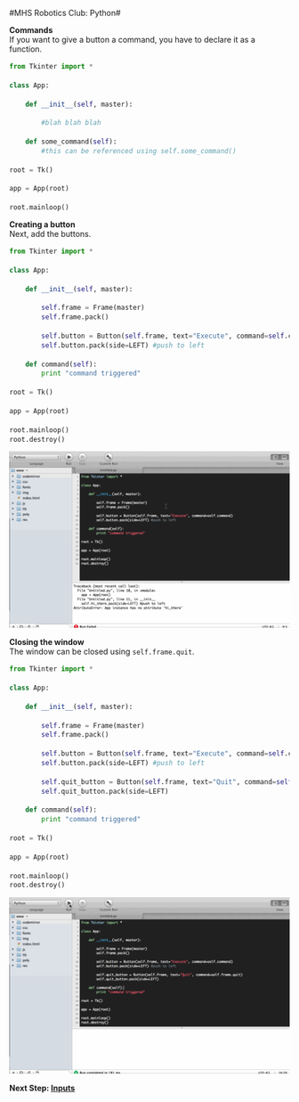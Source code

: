 #MHS Robotics Club: Python#

**Commands**<br/>
If you want to give a button a command, you have to declare it as a function.

```python
from Tkinter import *

class App:

	def __init__(self, master):

		#blah blah blah

	def some_command(self):
	    #this can be referenced using self.some_command()

root = Tk()

app = App(root)

root.mainloop()
```
**Creating a button**<br/>
Next, add the buttons.

```python
from Tkinter import *

class App:

	def __init__(self, master):

		self.frame = Frame(master)
		self.frame.pack()
		
		self.button = Button(self.frame, text="Execute", command=self.command)
		self.button.pack(side=LEFT) #push to left

	def command(self):
		print "command triggered"

root = Tk()

app = App(root)

root.mainloop()
root.destroy()
```

<img src="buttons_1.gif">

**Closing the window**<br/>
The window can be closed using `self.frame.quit`.

```python
from Tkinter import *

class App:

	def __init__(self, master):

		self.frame = Frame(master)
		self.frame.pack()
		
		self.button = Button(self.frame, text="Execute", command=self.command)
		self.button.pack(side=LEFT) #push to left
		
		self.quit_button = Button(self.frame, text="Quit", command=self.frame.quit)
		self.quit_button.pack(side=LEFT)

	def command(self):
		print "command triggered"

root = Tk()

app = App(root)

root.mainloop()
root.destroy()
```

<img src="buttons_2.gif">

**Next Step: [Inputs](inputs.md)**
